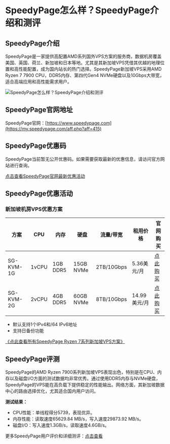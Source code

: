 # SpeedyPage怎么样？SpeedyPage介绍和测评

## SpeedyPage介绍
SpeedyPage是一家提供高配置AMD系列国外VPS方案的服务商，数据机房覆盖美国、英国、荷兰、新加坡和日本等地。尤其是其新加坡VPS凭借其优越的地理位置和高性能配置，成为国内站长的热门选择。SpeedyPage新加坡VPS采用AMD Ryzen 7 7900 CPU，DDR5内存、第四代Gen4 NVMe硬盘以及10Gbps大带宽，适合高端应用和高性能需求用户。

![SpeedyPage怎么样？SpeedyPage介绍和测评](https://github.com/user-attachments/assets/b06c1dbd-4cae-4a23-ab5c-3f8eda77e535)

## SpeedyPage官网地址
SpeedyPage官网：[https://www.speedypage.com](https://my.speedypage.com/aff.php?aff=415)

## SpeedyPage优惠码
SpeedyPage当前暂无公开优惠码。如果需要获取最新的优惠信息，请访问官方网站进行查询。

[点击查看SpeedyPage官网最新优惠活动](https://my.speedypage.com/aff.php?aff=415)

## SpeedyPage优惠活动

### 新加坡机房VPS优惠方案

| 方案       | CPU       | 内存        | 硬盘          | 流量/带宽        | 租用价格        | 官网购买 |
|------------|-----------|-------------|---------------|------------------|-----------------|----------|
| SG-KVM-1G  | 1vCPU     | 1GB DDR5    | 15GB NVMe     | 2TB/10Gbps       | 5.36美元/月     | [点此购买](https://my.speedypage.com/aff.php?aff=415&pid=116) |
| SG-KVM-2G  | 2vCPU     | 4GB DDR5    | 60GB NVMe     | 8TB/10Gbps       | 14.99美元/月    | [点此购买](https://my.speedypage.com/aff.php?aff=415&pid=118) |

- 默认支持1个IPv4和/64 IPv6地址
- 支持日备份功能

[《点此查看所有SpeedyPage Ryzen 7系列新加坡VPS方案》](https://my.speedypage.com/aff.php?aff=415)

## SpeedyPage评测
SpeedyPage的AMD Ryzen 7900系列新加坡VPS表现出色，特别是在CPU、内存以及磁盘I/O方面的测试数据均非常优秀。通过使用DDR5内存与NVMe硬盘，SpeedyPage的VPS能在高负载下提供稳定的性能输出。网络方面，其新加坡数据中心的路由选择优化，尤其适合国内用户访问。

**测试结果：**
- CPU性能：单线程得分5739，表现优异。
- 内存性能：读取速度65629.84 MB/s，写入速度29873.92 MB/s。
- 磁盘I/O：写入速度1.3GB/s，读取速度4.6GB/s。

更多SpeedyPage用户评价和详细测评：[点击查看](https://my.speedypage.com/aff.php?aff=415)
